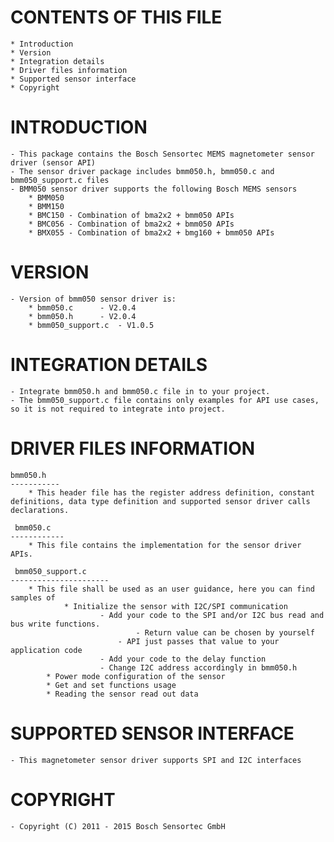 
CONTENTS OF THIS FILE
=======================
	* Introduction
	* Version
	* Integration details
	* Driver files information
	* Supported sensor interface
	* Copyright


INTRODUCTION
===============
	- This package contains the Bosch Sensortec MEMS magnetometer sensor driver (sensor API)
	- The sensor driver package includes bmm050.h, bmm050.c and bmm050_support.c files
	- BMM050 sensor driver supports the following Bosch MEMS sensors
		* BMM050
		* BMM150
		* BMC150 - Combination of bma2x2 + bmm050 APIs
		* BMC056 - Combination of bma2x2 + bmm050 APIs
		* BMX055 - Combination of bma2x2 + bmg160 + bmm050 APIs

VERSION
=========
	- Version of bmm050 sensor driver is:
		* bmm050.c 		- V2.0.4
		* bmm050.h 		- V2.0.4
		* bmm050_support.c 	- V1.0.5

INTEGRATION DETAILS
=====================
	- Integrate bmm050.h and bmm050.c file in to your project.
	- The bmm050_support.c file contains only examples for API use cases, so it is not required to integrate into project.

DRIVER FILES INFORMATION
===========================
	bmm050.h
	-----------
		* This header file has the register address definition, constant definitions, data type definition and supported sensor driver calls declarations.

	 bmm050.c
	------------
		* This file contains the implementation for the sensor driver APIs.

	 bmm050_support.c
	----------------------
		* This file shall be used as an user guidance, here you can find samples of
    			* Initialize the sensor with I2C/SPI communication
        				- Add your code to the SPI and/or I2C bus read and bus write functions.
            					- Return value can be chosen by yourself
           					- API just passes that value to your application code
        				- Add your code to the delay function
        				- Change I2C address accordingly in bmm050.h
   			* Power mode configuration of the sensor
   			* Get and set functions usage
			* Reading the sensor read out data

SUPPORTED SENSOR INTERFACE
====================================
	- This magnetometer sensor driver supports SPI and I2C interfaces


COPYRIGHT
===========
	- Copyright (C) 2011 - 2015 Bosch Sensortec GmbH


